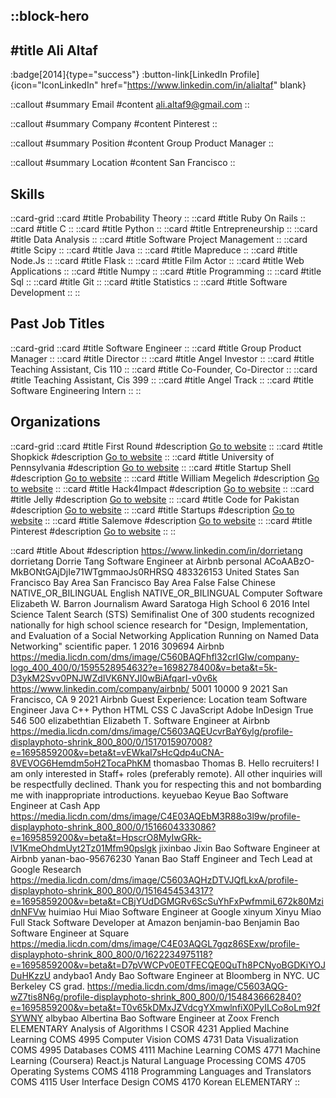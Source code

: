 ::block-hero
---
#title
Ali Altaf
---

:badge[2014]{type="success"}
:button-link[LinkedIn Profile]{icon="IconLinkedIn" href="https://www.linkedin.com/in/alialtaf" blank}

::callout
#summary
Email
#content
ali.altaf9@gmail.com
::

::callout
#summary
Company
#content
Pinterest
::

::callout
#summary
Position
#content
Group Product Manager
::

::callout
#summary
Location
#content
San Francisco
::

## Skills
::card-grid
::card
#title
Probability Theory
::
::card
#title
Ruby On Rails
::
::card
#title
C
::
::card
#title
Python
::
::card
#title
Entrepreneurship
::
::card
#title
Data Analysis
::
::card
#title
Software Project Management
::
::card
#title
Scipy
::
::card
#title
Java
::
::card
#title
Mapreduce
::
::card
#title
Node.Js
::
::card
#title
Flask
::
::card
#title
Film Actor
::
::card
#title
Web Applications
::
::card
#title
Numpy
::
::card
#title
Programming
::
::card
#title
Sql
::
::card
#title
Git
::
::card
#title
Statistics
::
::card
#title
Software Development
::
::

## Past Job Titles
::card-grid
::card
#title
Software Engineer
::
::card
#title
Group Product Manager
::
::card
#title
Director
::
::card
#title
Angel Investor
::
::card
#title
Teaching Assistant, Cis 110
::
::card
#title
Co-Founder, Co-Director
::
::card
#title
Teaching Assistant, Cis 399
::
::card
#title
Angel Track
::
::card
#title
Software Engineering Intern
::
::

## Organizations
::card-grid
::card
#title
First Round
#description
[Go to website](firstround.com)
::
::card
#title
Shopkick
#description
[Go to website](shopkick.com)
::
::card
#title
University of Pennsylvania
#description
[Go to website](upenn.edu)
::
::card
#title
Startup Shell
#description
[Go to website](startupshell.org)
::
::card
#title
William Megelich
#description
[Go to website](pinterest.dk)
::
::card
#title
Hack4Impact
#description
[Go to website](hack4impact.org)
::
::card
#title
Jelly
#description
[Go to website](askjelly.com)
::
::card
#title
Code for Pakistan
#description
[Go to website](codeforpakistan.org)
::
::card
#title
Startups
#description
[Go to website](500startups.co.kr)
::
::card
#title
Salemove
#description
[Go to website](salemove.com)
::
::card
#title
Pinterest
#description
[Go to website](pinterest.com.au)
::
::

::card
#title
About
#description
https://www.linkedin.com/in/dorrietang dorrietang Dorrie Tang Software Engineer at Airbnb personal ACoAABzO-MkBONtGAjDjIe71WTgmmaoJs0RHRSQ 483326153 United States San Francisco Bay Area San Francisco Bay Area False False Chinese NATIVE_OR_BILINGUAL English NATIVE_OR_BILINGUAL Computer Software Elizabeth W. Barron Journalism Award Saratoga High School 6 2016 Intel Science Talent Search (STS) Semifinalist One of 300 students recognized nationally for high school science research for "Design, Implementation, and Evaluation of a Social Networking Application Running on Named Data Networking" scientific paper. 1 2016 309694 Airbnb https://media.licdn.com/dms/image/C560BAQFhfl32crIGIw/company-logo_400_400/0/1595528954632?e=1698278400&v=beta&t=5k-D3ykM2Svv0PNJWZdIVK6NYJI0wBiAfqarI-v0v6k https://www.linkedin.com/company/airbnb/ 5001 10000 9 2021 San Francisco, CA 9 2021 Airbnb Guest Experience: Location team Software Engineer Java C++ Python HTML CSS C JavaScript Adobe InDesign True 546 500 elizabethtian Elizabeth T. Software Engineer at Airbnb https://media.licdn.com/dms/image/C5603AQEUcvrBaY6ylg/profile-displayphoto-shrink_800_800/0/1517015907008?e=1695859200&v=beta&t=vEWkaI7sHcQdp4uCNA-8VEVOG6Hemdm5oH2TocaPhKM thomasbao Thomas B. Hello recruiters! I am only interested in Staff+ roles (preferably remote). All other inquiries will be respectfully declined. Thank you for respecting this and not bombarding me with inappropriate introductions. keyuebao Keyue Bao Software Engineer at Cash App https://media.licdn.com/dms/image/C4E03AQEbM3R88o3l9w/profile-displayphoto-shrink_800_800/0/1516604333086?e=1695859200&v=beta&t=HpscrO8MyIwGRk-lV1KmeOhdmUyt2Tz01Mfm90pslgk jixinbao Jixin Bao Software Engineer at Airbnb yanan-bao-95676230 Yanan Bao Staff Engineer and Tech Lead at Google Research https://media.licdn.com/dms/image/C5603AQHzDTVJQfLkxA/profile-displayphoto-shrink_800_800/0/1516454534317?e=1695859200&v=beta&t=CBjYUdDGMGRv6ScSuYhFxPwfmmiL672k80MzidnNFVw huimiao Hui Miao Software Engineer at Google xinyum Xinyu Miao Full Stack Software Developer at Amazon benjamin-bao Benjamin Bao Software Engineer at Square https://media.licdn.com/dms/image/C4E03AQGL7gqz86SExw/profile-displayphoto-shrink_800_800/0/1622234975118?e=1695859200&v=beta&t=D7pVWCPv0E0TFECQE0QuTh8PCNyoBGDKiYOJDuHKzzU andybao1 Andy Bao Software Engineer at Bloomberg in NYC. UC Berkeley CS grad. https://media.licdn.com/dms/image/C5603AQG-wZ7tis8N6g/profile-displayphoto-shrink_800_800/0/1548436662840?e=1695859200&v=beta&t=T0v65kDMxJZVdcgYXmwlnfiX0PyILCo8oLm92fSYWNY albybao Albertina Bao Software Engineer at Zoox French ELEMENTARY Analysis of Algorithms I CSOR 4231 Applied Machine Learning COMS 4995 Computer Vision COMS 4731 Data Visualization COMS 4995 Databases COMS 4111 Machine Learning COMS 4771 Machine Learning (Coursera) React.js Natural Language Processing COMS 4705 Operating Systems COMS 4118 Programming Languages and Translators COMS 4115 User Interface Design COMS 4170 Korean ELEMENTARY
::
